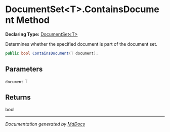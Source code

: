 ﻿# DocumentSet\<T\>.ContainsDocument Method

**Declaring Type:** [DocumentSet\<T\>](../index.md)

Determines whether the specified document is part of the document set.

```csharp
public bool ContainsDocument(T document);
```

## Parameters

`document`  T

## Returns

bool

___

*Documentation generated by [MdDocs](https://github.com/ap0llo/mddocs)*

